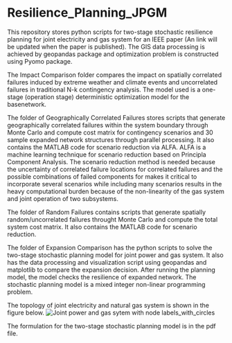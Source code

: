 # Resilience_Planning_JPGM

This repository stores python scripts for two-stage stochastic resilience planning for joint electricity and gas system for an IEEE paper (An link will be updated when the paper is published). The GIS data processing is achieved by geopandas package and optimization problem is constructed using Pyomo package.

The Impact Comparison folder compares the impact on spatially correlated failures induced by extreme weather and climate events and uncorrelated failures in traditional N-k contingency analysis. The model used is a one-stage (operation stage) deterministic optimization model for the basenetwork.

The folder of Geographically Correlated Failures stores scripts that generate geographically correlated failures within the system boundary through Monte Carlo and compute cost matrix for contingency scenarios and 30 sample expanded network structures through parallel processing. It also contains the MATLAB code for scenario reduction via ALFA. ALFA is a machine learning technique for scenario reduction based on Principla Component Analysis. The scenario reduction method is needed because the uncertainty of correlated failure locations for correlated failures and the possible combinations of failed components for makes it critical to incorporate several scenarios while including many scenarios results in the heavy computational burden because of the non-linearity of the gas system and joint operation of two subsystems.

The folder of Random Failures contains scripts that generate spatially random/uncorrelated failures throught Monte Carlo and compute the total system cost matrix. It also contains the MATLAB code for scenario reduction.

The folder of Expansion Comparison has the python scripts to solve the two-stage stochastic planning model for joint power and gas system. It also has the data 
processing and visualization script using geopandas and matplotlib to compare the expansion decision. After running the planning model, the model checks the resilience of expanded network. The stochastic planning model is a mixed integer non-linear programming problem.

The topology of joint electricity and natural gas system is shown in the figure below.
![Joint power and gas sytem with node labels_with_circles](https://user-images.githubusercontent.com/34109639/132237659-a727b1d0-0408-4433-b128-23d1cb9917b8.png)

The formulation for the two-stage stochastic planning model is in the pdf file.






